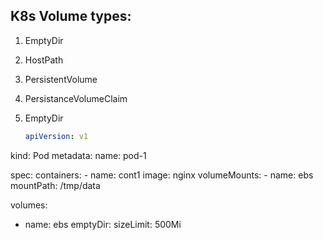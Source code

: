 
## K8s Volume types:
1. EmptyDir
2. HostPath
3. PersistentVolume
4. PersistanceVolumeClaim

1. EmptyDir
   ```yaml
   apiVersion: v1
kind: Pod
metadata: 
 name: pod-1

spec:
  containers:
    - name: cont1
      image: nginx
      volumeMounts:
      - name: ebs
        mountPath: /tmp/data

  volumes: 
  - name: ebs
    emptyDir:
      sizeLimit: 500Mi
    ```
